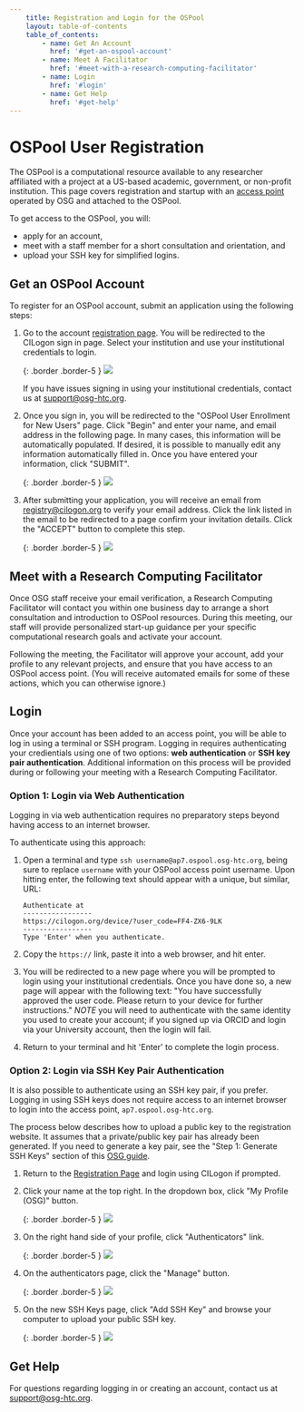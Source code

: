 ```yaml
---
    title: Registration and Login for the OSPool
    layout: table-of-contents
    table_of_contents:
        - name: Get An Account
          href: '#get-an-ospool-account'
        - name: Meet A Facilitator
          href: '#meet-with-a-research-computing-facilitator'
        - name: Login
          href: '#login'
        - name: Get Help
          href: '#get-help'
---
```


# OSPool User Registration

The OSPool is a computational resource available to any researcher affiliated with a project
at a US-based academic, government, or non-profit institution.  This page covers registration
and startup with an [access point](/services/access-point.html) operated by OSG and attached
to the OSPool.

To get access to the OSPool, you will:
* apply for an account,
* meet with a staff member for a short consultation and orientation, and
* upload your SSH key for simplified logins.

## Get an OSPool Account
To register for an OSPool account, submit an application using the following steps:

1. Go to the account [registration page](https://registry.cilogon.org/registry/co_petitions/start/coef:211). You will be redirected to the CILogon sign in page. Select your institution and use your institutional credentials to login.
   
   {: .border .border-5 }
   <img src="{{ '/assets/images/cilogon.png' | relative_url }}" class="img-fluid"/>
   
   If you have issues signing in using your institutional credentials, contact us at [support@osg-htc.org](mailto:support@osg-htc.org).


1. Once you sign in, you will be redirected to the "OSPool User Enrollment for New Users" page. Click "Begin" and enter your name, and email address in the following page. In many cases, this information will be automatically populated. If desired, it is possible to manually edit any information automatically filled in. Once you have entered your information, click "SUBMIT".

   {: .border .border-5 }
   <img src="{{ '/assets/images/comanage-enrollment-form.png' | relative_url }}" class="img-fluid"/>


1. After submitting your application, you will receive an email from [registry@cilogon.org](mailto:registry@cilogon.org) to verify your email address. Click the link listed in the email to be redirected to a page confirm your invitation details. Click the "ACCEPT" button to complete this step.

   {: .border .border-5 }
   <img src="{{ '/assets/images/comanage-email-verification-form.png' | relative_url }}" class="img-fluid"/>

## Meet with a Research Computing Facilitator

Once OSG staff receive your email verification, a Research Computing Facilitator will contact you within one business day to arrange a short consultation and introduction to OSPool resources. During this meeting, our staff will provide personalized start-up guidance per your specific computational research goals and activate your account.

Following the meeting, the Facilitator will approve your account, add your profile to any relevant projects, and ensure that you have access to an OSPool access point. (You will receive automated emails for some of these actions, which you can otherwise ignore.)


## Login

Once your account has been added to an access point, you will be able to log in using a terminal or SSH program. Logging in requires authenticating your credientials using one of two options: __web authentication__ or __SSH key pair authentication__. Additional information on this process will be provided during or following your meeting with a Research Computing Facilitator.


### Option 1: Login via Web Authentication

Logging in via web authentication requires no preparatory steps beyond having access to an internet browser. 

To authenticate using this approach: 

1. Open a terminal and type `ssh username@ap7.ospool.osg-htc.org`, being sure to replace `username` with your OSPool access point username. Upon hitting enter, the following text should appear with a unique, but similar, URL: 

   ```
   Authenticate at
   -----------------
   https://cilogon.org/device/?user_code=FF4-ZX6-9LK
   -----------------
   Type 'Enter' when you authenticate.
   ```

2. Copy the `https://` link, paste it into a web browser, and hit enter.  

3. You will be redirected to a new page where you will be prompted to login using your institutional credentials. Once you have done so, a new page will appear with the following text: "You have successfully approved the user code. Please return to your device for further instructions."  *NOTE* you will need to authenticate with the same identity you used to create your account; if you signed up via ORCID and login via your University account, then the login will fail.

4. Return to your terminal and hit 'Enter' to complete the login process. 


### Option 2: Login via SSH Key Pair Authentication

It is also possible to authenticate using an SSH key pair, if you prefer. Logging in using SSH keys does not require access to an internet browser to login into the access point, `ap7.ospool.osg-htc.org`. 

The process below describes how to upload a public key to the registration website. It assumes that a private/public key pair has already been generated. If you need to generate a key pair, see the "Step 1: Generate SSH Keys" section of this [OSG guide](https://support.opensciencegrid.org/support/solutions/articles/12000027675-generate-ssh-keys-and-activate-your-osg-login). 

1. Return to the [Registration Page](https://registry.cilogon.org/registry/co_petitions/start/coef:263) and login using CILogon if prompted.

1. Click your name at the top right. In the dropdown box, click "My Profile (OSG)" button.

   {: .border .border-5 }
   <img src="{{ '/images/ssh-homepage-dropdown.png' | relative_url }}" class="img-fluid"/>

1. On the right hand side of your profile, click "Authenticators" link.

   {: .border .border-5 }
   <img src="{{ '/images/ssh-edit-profile.png' | relative_url }}" class="img-fluid"/>

1. On the authenticators page, click the "Manage" button.

   {: .border .border-5 }
   <img src="{{ '/images/ssh-authenticator-select.png' | relative_url }}" class="img-fluid"/>

1. On the new SSH Keys page, click "Add SSH Key" and browse your computer to upload your public SSH key.
   
   {: .border .border-5 }
   <img src="{{ '/images/ssh-key-list.png' | relative_url }}" class="img-fluid"/>


## Get Help

For questions regarding logging in or creating an account, contact us at [support@osg-htc.org](mailto:support@osg-htc.org).

